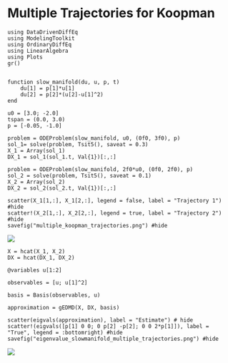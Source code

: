 # Multiple Trajectories for Koopman

```@example multiple_koopman
using DataDrivenDiffEq
using ModelingToolkit
using OrdinaryDiffEq
using LinearAlgebra
using Plots
gr()


function slow_manifold(du, u, p, t)
    du[1] = p[1]*u[1]
    du[2] = p[2]*(u[2]-u[1]^2)
end
  
u0 = [3.0; -2.0]
tspan = (0.0, 3.0)
p = [-0.05, -1.0]

problem = ODEProblem(slow_manifold, u0, (0f0, 3f0), p)
sol_1= solve(problem, Tsit5(), saveat = 0.3)
X_1 = Array(sol_1)
DX_1 = sol_1(sol_1.t, Val{1})[:,:]

problem = ODEProblem(slow_manifold, 2f0*u0, (0f0, 2f0), p)
sol_2 = solve(problem, Tsit5(), saveat = 0.1)
X_2 = Array(sol_2)
DX_2 = sol_2(sol_2.t, Val{1})[:,:]

scatter(X_1[1,:], X_1[2,:], legend = false, label = "Trajectory 1") #hide
scatter!(X_2[1,:], X_2[2,:], legend = true, label = "Trajectory 2") #hide
savefig("multiple_koopman_trajectories.png") #hide
```
![](multiple_koopman_trajectories.png)

```@example multiple_koopman
X = hcat(X_1, X_2)
DX = hcat(DX_1, DX_2)
```

```@example multiple_koopman
@variables u[1:2]

observables = [u; u[1]^2]

basis = Basis(observables, u)

approximation = gEDMD(X, DX, basis)

scatter(eigvals(approximation), label = "Estimate") # hide
scatter!(eigvals([p[1] 0 0; 0 p[2] -p[2]; 0 0 2*p[1]]), label = "True", legend = :bottomright) #hide
savefig("eigenvalue_slowmanifold_multiple_trajectories.png") #hide
```

![](eigenvalue_slowmanifold_multiple_trajectories.png)
